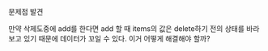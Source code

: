 문제점 발견

만약 삭제도중에 add를 한다면 add 할 때 items의 값은 delete하기 전의 상태를 바라보고 있기 때문에 데이터가 꼬일 수 있다. 이거 어떻게 해결해야 할까?
